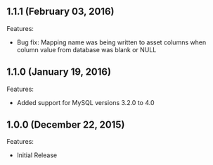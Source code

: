 ## 1.1.1 (February 03, 2016)

Features:

  - Bug fix: Mapping name was being written to asset columns when column value from database was blank or NULL


## 1.1.0 (January 19, 2016)

Features:

  - Added support for MySQL versions 3.2.0 to 4.0


## 1.0.0 (December 22, 2015)

Features:

  - Initial Release
